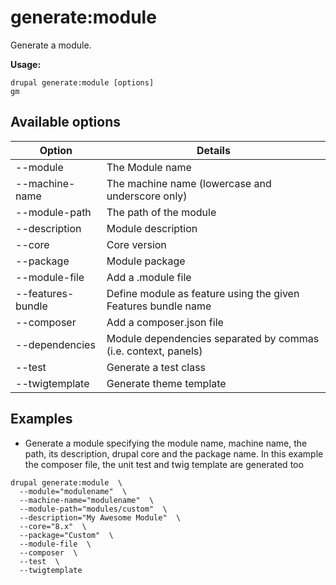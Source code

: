 # generate:module
Generate a module.

**Usage:**
```
drupal generate:module [options]
gm
```

## Available options
Option | Details
-------|-------------
--module | The Module name
--machine-name | The machine name (lowercase and underscore only)
--module-path | The path of the module
--description | Module description
--core | Core version
--package | Module package
--module-file | Add a .module file
--features-bundle | Define module as feature using the given Features bundle name
--composer | Add a composer.json file
--dependencies | Module dependencies separated by commas (i.e. context, panels)
--test | Generate a test class
--twigtemplate | Generate theme template

## Examples
* Generate a module specifying the module name, machine name, the path, its description, drupal core and the package name. In this example the composer file, the unit test and twig template are generated too
```
drupal generate:module  \
  --module="modulename"  \
  --machine-name="modulename"  \
  --module-path="modules/custom"  \
  --description="My Awesome Module"  \
  --core="8.x"  \
  --package="Custom"  \
  --module-file  \
  --composer  \
  --test  \
  --twigtemplate
```

